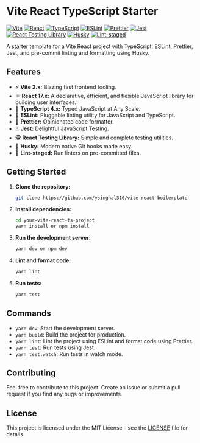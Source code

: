 # Vite React TypeScript Starter

[![Vite](https://img.shields.io/badge/Vite-2.x-brightgreen?logo=vite)](https://vitejs.dev/)
[![React](https://img.shields.io/badge/React-17.x-blue?logo=react)](https://reactjs.org/)
[![TypeScript](https://img.shields.io/badge/TypeScript-4.x-blue?logo=typescript)](https://www.typescriptlang.org/)
[![ESLint](https://img.shields.io/badge/ESLint-7.x-blue?logo=eslint)](https://eslint.org/)
[![Prettier](https://img.shields.io/badge/Prettier-2.x-ff69b4?logo=prettier)](https://prettier.io/)
[![Jest](https://img.shields.io/badge/Jest-27.x-red?logo=jest)](https://jestjs.io/)
[![React Testing Library](https://img.shields.io/badge/Testing%20Library-12.x-orange?logo=testing-library)](https://testing-library.com/)
[![Husky](https://img.shields.io/badge/Husky-7.x-yellow?logo=husky)](https://typicode.github.io/husky/#/)
[![Lint-staged](https://img.shields.io/badge/Lint--staged-11.x-yellowgreen?logo=lint-staged)](https://github.com/okonet/lint-staged)

A starter template for a Vite React project with TypeScript, ESLint, Prettier, Jest, and pre-commit linting and formatting using Husky.

## Features

- ⚡️ **Vite 2.x:** Blazing fast frontend tooling.
- ⚛️ **React 17.x:** A declarative, efficient, and flexible JavaScript library for building user interfaces.
- 🦄 **TypeScript 4.x:** Typed JavaScript at Any Scale.
- 🚀 **ESLint:** Pluggable linting utility for JavaScript and TypeScript.
- 💅 **Prettier:** Opinionated code formatter.
- 🃏 **Jest:** Delightful JavaScript Testing.
- 🕵️ **React Testing Library:** Simple and complete testing utilities.
- 🐶 **Husky:** Modern native Git hooks made easy.
- 🧹 **Lint-staged:** Run linters on pre-committed files.

## Getting Started

1. **Clone the repository:**

    ```bash
    git clone https://github.com/ysinghal310/vite-react-boilerplate
    ```

2. **Install dependencies:**

    ```bash
    cd your-vite-react-ts-project
    yarn install or npm install
    ```

3. **Run the development server:**

    ```bash
    yarn dev or npm dev
    ```

4. **Lint and format code:**

    ```bash
    yarn lint
    ```

5. **Run tests:**

    ```bash
    yarn test
    ```

## Commands

- `yarn dev`: Start the development server.
- `yarn build`: Build the project for production.
- `yarn lint`: Lint the project using ESLint and format code using Prettier.
- `yarn test`: Run tests using Jest.
- `yarn test:watch`: Run tests in watch mode.

## Contributing

Feel free to contribute to this project. Create an issue or submit a pull request if you find any bugs or improvements.

## License

This project is licensed under the MIT License - see the [LICENSE](LICENSE) file for details.
